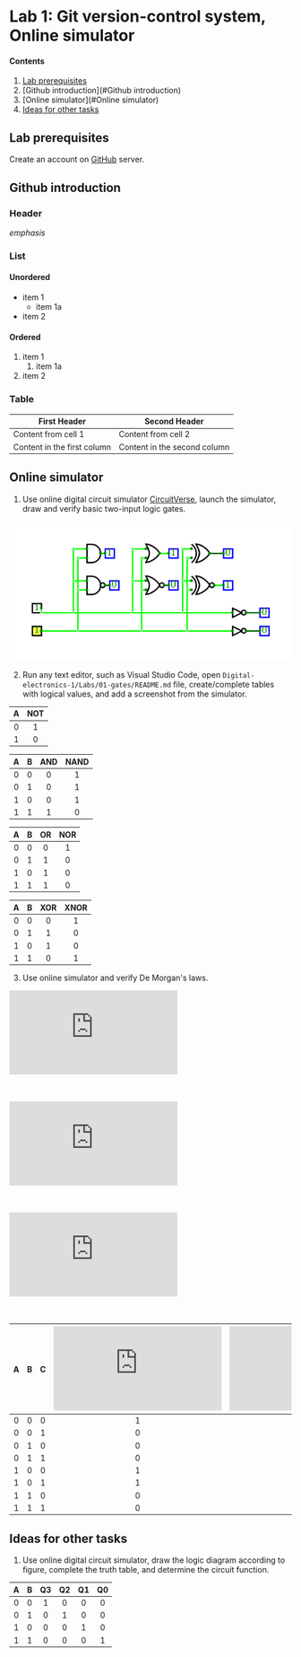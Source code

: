 # Lab 1: Git version-control system, Online simulator

#### Contents

1. [Lab prerequisites](#Lab-prerequisites)
2. [Github introduction](#Github introduction)
3. [Online simulator](#Online simulator)
4. [Ideas for other tasks](#Ideas-for-other-tasks)

## Lab prerequisites

Create an account on [GitHub](https://github.com/) server.

## Github introduction

### Header

*emphasis*

### List
#### Unordered
* item 1
    * item 1a
* item 2
#### Ordered
1. item 1
    1. item 1a
2. item 2

### Table
First Header | Second Header
------------ | -------------
Content from cell 1 | Content from cell 2
Content in the first column | Content in the second column

## Online simulator

1. Use online digital circuit simulator [CircuitVerse](https://circuitverse.org/), launch the simulator, draw and verify basic two-input logic gates.

![and_gates](../../Images/Main.png)

2. Run any text editor, such as Visual Studio Code, open `Digital-electronics-1/Labs/01-gates/README.md` file, create/complete tables with logical values, and add a screenshot from the simulator.

| **A** | **NOT** |
| :-: | :-: |
| 0 | 1 |
| 1 | 0 |

| **A** | **B** | **AND** | **NAND** |
| :-: | :-: | :-: | :-: |
| 0 | 0 | 0 | 1 |
| 0 | 1 | 0 | 1 |
| 1 | 0 | 0 | 1 |
| 1 | 1 | 1 | 0 |

| **A** | **B** | **OR** | **NOR** |
| :-: | :-: | :-: | :-: |
| 0 | 0 | 0 | 1 |
| 0 | 1 | 1 | 0 |
| 1 | 0 | 1 | 0 |
| 1 | 1 | 1 | 0 |

| **A** | **B** | **XOR** | **XNOR** |
| :-: | :-: | :-: | :-: |
| 0 | 0 | 0 | 1 |
| 0 | 1 | 1 | 0 |
| 1 | 0 | 1 | 0 |
| 1 | 1 | 0 | 1 |

3. Use online simulator and verify De Morgan's laws.

![equation](https://latex.codecogs.com/gif.latex?f%20%3D%20a%5Ccdot%20%5Coverline%7Bb%7D%20&plus;%20%5Coverline%7Bb%7D%5Ccdot%20%5Coverline%7Bc%7D)

&nbsp;

![equation](https://latex.codecogs.com/gif.latex?f_%7BAND%7D%20%3D%20%5Coverline%7B%5Coverline%7Ba%5Ccdot%20%5Coverline%7Bb%7D%7D%20%5Ccdot%20%5Coverline%7B%5Coverline%7Bb%7D%5Ccdot%20%5Coverline%7Bc%7D%7D%7D)
    
&nbsp;
    
![equation](https://latex.codecogs.com/gif.latex?f_%7BOR%7D%20%3D%20%5Coverline%7B%5Coverline%7Ba%7D&plus;b%7D&plus;%5Coverline%7Bb&plus;c%7D)
    
&nbsp;

| **A** | **B** |**C** | ![equation](https://latex.codecogs.com/gif.latex?f) | ![equation](https://latex.codecogs.com/gif.latex?f_%7BAND%7D) | ![equation](https://latex.codecogs.com/gif.latex?f_%7BOR%7D) |
| :-: | :-: | :-: | :-: | :-: | :-: |
| 0 | 0 | 0 | 1 | 1 | 1 |
| 0 | 0 | 1 | 0 | 0 | 0 |
| 0 | 1 | 0 | 0 | 0 | 0 |
| 0 | 1 | 1 | 0 | 0 | 0 |
| 1 | 0 | 0 | 1 | 1 | 1 |
| 1 | 0 | 1 | 1 | 1 | 1 |
| 1 | 1 | 0 | 0 | 0 | 0 |
| 1 | 1 | 1 | 0 | 0 | 0 |

## Ideas for other tasks

1. Use online digital circuit simulator, draw the logic diagram according to figure, complete the truth table, and determine the circuit function.


| **A** | **B** | **Q3** | **Q2** | **Q1** | **Q0** |
| :-: | :-: | :-: | :-: | :-: | :-: |
| 0 | 0 |  1 | 0 | 0 | 0 | 
| 0 | 1 |  0 | 1 | 0 | 0 |
| 1 | 0 |  0 | 0 | 1 | 0 |
| 1 | 1 |  0 | 0 | 0 | 1 |
